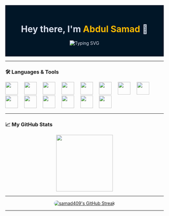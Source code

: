 <!-- Profile Header -->
<div style="background-color:#011627; color:#d6deeb; padding:20px;">
  <h1 align="center">
    Hey there, I'm <span style="color:#F7B801">Abdul Samad</span> 👋
  </h1>
  <p align="center">
    <img src="https://readme-typing-svg.demolab.com?font=Fira+Code&size=22&pause=1000&center=true&vCenter=true&width=435&lines=Java+Developer;Tech+Enthusiast;" alt="Typing SVG" />
  </p>
</div>

---

<!-- About Section 
### 🧠 About Me
- 🔭 I’m currently working on: `Java Spring Boot Projects`  
- 🌱 I’m currently learning: `Spring Boot`, `Docker`  
- 👯 I’m looking to collaborate on: `Open-source projects`  
- 💬 Ask me about: Anything Java, backend, or Git!  
https://github.com/samad409/samad409/edit/main/README.md

---

<!-- Image / GIF Section 
<img align="right" alt="coding" width="400" src="https://media.giphy.com/media/qgQUggAC3Pfv687qPC/giphy.gif" /-->

### 🛠️ Languages & Tools

<p align="left">
  <img src="https://cdn.jsdelivr.net/gh/devicons/devicon/icons/java/java-original.svg" width="40"/> &nbsp;&nbsp;&nbsp;
  <img src="https://cdn.jsdelivr.net/gh/devicons/devicon/icons/spring/spring-original.svg" width="40"/> &nbsp;&nbsp;&nbsp;
  <img src="https://cdn.jsdelivr.net/gh/devicons/devicon/icons/linux/linux-original.svg" width="40"/> &nbsp;&nbsp;&nbsp;
  <img src="https://cdn.jsdelivr.net/gh/devicons/devicon/icons/html5/html5-original.svg" width="40"/> &nbsp;&nbsp;&nbsp;
  <img src="https://cdn.jsdelivr.net/gh/devicons/devicon/icons/css3/css3-original.svg" width="40"/> &nbsp;&nbsp;&nbsp;
  <img src="https://cdn.jsdelivr.net/gh/devicons/devicon/icons/javascript/javascript-original.svg" width="40"/> &nbsp;&nbsp;&nbsp;
  <img src="https://cdn.jsdelivr.net/gh/devicons/devicon/icons/react/react-original.svg" width="40"/> &nbsp;&nbsp;&nbsp;
  <img src="https://cdn.jsdelivr.net/gh/devicons/devicon/icons/nodejs/nodejs-original.svg" width="40"/> &nbsp;&nbsp;&nbsp;
  <img src="https://upload.wikimedia.org/wikipedia/commons/c/c3/Python-logo-notext.svg" width="40"/> &nbsp;&nbsp;&nbsp;
  <img src="https://cdn.jsdelivr.net/gh/devicons/devicon/icons/c/c-original.svg" width="40"/> &nbsp;&nbsp;&nbsp;
  <img src="https://cdn.jsdelivr.net/gh/devicons/devicon/icons/cplusplus/cplusplus-original.svg" width="40"/> &nbsp;&nbsp;&nbsp;
  <img src="https://cdn.jsdelivr.net/gh/devicons/devicon/icons/github/github-original.svg" width="40"/> &nbsp;&nbsp;&nbsp;
  <img src="https://cdn.jsdelivr.net/gh/devicons/devicon/icons/git/git-original.svg" width="40"/> &nbsp;&nbsp;&nbsp;
  <img src="https://cdn.jsdelivr.net/gh/devicons/devicon/icons/bash/bash-original.svg" width="40"/>
</p>






---


### 📈 My GitHub Stats
<!-- GitHub Readme Stats Alternative -->
<p align="center">
  <img src="https://github-readme-stats-sigma-five.vercel.app/api/top-langs/?username=samad409&layout=compact&langs_count=10&theme=nightowl" height="180"/>
</p>


---
<!--
### 📌 Pinned Projects
[![ReadMe Generator](https://github-readme-stats.vercel.app/api/pin/?username=samad409&repo=readme-generator&theme=radical)](https://github.com/samad409/readme-generator)  
[![My Java Blog App](https://github-readme-stats.vercel.app/api/pin/?username=samad409&repo=java-blog-app&theme=radical)](https://github.com/samad409/java-blog-app)

---
<!--


### 🌱 Contribution Graph
[![Samad's GitHub activity graph](https://github-readme-activity-graph.vercel.app/graph?username=samad409&bg_color=1a1b27&color=ffffff&line=00e1ff&point=ffffff&area=true&hide_border=true)](https://github.com/Ashutosh00710/github-readme-activity-graph)

---
-->
<!--GitHub Streak

<p align="center">
  <img src="https://streak-stats.demolab.com/?user=samad409&theme=tokyonight&hide_border=true&border_radius=10&date_format=M%20j%5B%2C%20Y%5D" alt="GitHub Streak" />
</p>
-->


<p align="center">
  <a href="https://github.com/samad409">
    <img 
      src="https://streak-stats.demolab.com/?user=samad409&theme=nightowl&hide_border=true&border_radius=10&date_format=M%20j%5B%2C%20Y%5D" 
      alt="samad409's GitHub Streak" 
      style="border-radius: 12px;" 
    />
  </a>
</p>







---

<!-- Social 
### 🔗 Let's Connect!
<p>
  <a href="" target="_blank"><img src="https://img.shields.io/badge/LinkedIn-blue?style=for-the-badge&logo=linkedin"></a>
  <a href=""><img src="https://img.shields.io/badge/Gmail-red?style=for-the-badge&logo=gmail&logoColor=white"></a>
  <a href=""><img src="https://img.shields.io/badge/Portfolio-000?style=for-the-badge&logo=vercel&logoColor=white"></a>
</p>

---

<!-- Footer -->


